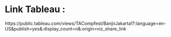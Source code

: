 <h1>Link Tableau : </h1>
<p>https://public.tableau.com/views/TACompfest/BanjirJakarta1?:language=en-US&publish=yes&:display_count=n&:origin=viz_share_link
</p>
